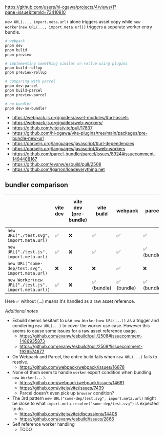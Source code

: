 https://github.com/users/hi-ogawa/projects/4/views/1?pane=issue&itemId=73410910

`new URL(..., import.meta.url)` alone triggers asset copy while `new Worker(new URL(..., import.meta.url))` triggers a separate worker entry bundle.

```sh
# webpack
pnpm dev
pnpm bulid
pnpm preview

# implementing something similar on rollup using plugins
pnpm build-rollup
pnpm preview-rollup

# comparing with parcel
pnpm dev-parcel
pnpm build-parcel
pnpm preview-parcel

# no bundler
pnpm dev-no-bundler
```

- https://webpack.js.org/guides/asset-modules/#url-assets
- https://webpack.js.org/guides/web-workers/
- https://github.com/vitejs/vite/pull/17837
- https://github.com/hi-ogawa/vite-plugins/tree/main/packages/pre-bundle-new-url
- https://parceljs.org/languages/javascript/#url-dependencies
- https://parceljs.org/languages/javascript/#web-workers
- https://github.com/parcel-bundler/parcel/issues/8924#issuecomment-1494488167
- https://github.com/evanw/esbuild/pull/2508
- https://github.com/lgarron/loadeverything.net

## bundler comparison

|                                                   | vite dev | vite dev (pre-bundle) | vite build | webpack    | parcel     | esbuild (PR-2508) | vite dev (pre-bundle PR-17837) |
|---------------------------------------------------|----------|-----------------------|------------|------------|------------|-------------------|--------------------------------|
| `new URL("./test.svg", import.meta.url)`            | ✅        | ❌                     | ✅          | ✅          | ✅          | ❓                 | ✅                              |
| `new URL("./test.js", import.meta.url)`             | ✅        | ❌                     | ✅          | ✅          | ✅ (bundle) | ✅ (chunk)        | ✅                              |
| `new URL("some-dep/test.svg", import.meta.url)`     | ❌        | ❌                     | ❌          | ✅          | ❌          | ❓                 | ❌                              |
| `new Worker(new URL("./test.js", import.meta.url))` | ✅        | ❌                     | ✅ (bundle) | ✅ (bundle) | ✅ (bundle) | ✅ (chunk)        | ✅ (bundle)                     |

Here ✅ without (...) means it's handled as a raw asset reference.

_Additional notes_

- Esbuild seems hesitant to use `new Worker(new URL(...))` as a trigger and condiering `new URL(...)` to cover the worker use case. However this seems to cause some issues for a raw asset reference usage.
  - https://github.com/evanw/esbuild/pull/2508#issuecomment-1486935873
  - https://github.com/evanw/esbuild/pull/2508#issuecomment-1926574877
- On Webpack and Parcel, the entire build fails when `new URL(...)` fails to resolve.
  - https://github.com/webpack/webpack/issues/16878
- None of them seem to handle `worker` export condition when bundling `new Worker(...)`.
  - https://github.com/webpack/webpack/issues/14681
  - https://github.com/vitejs/vite/issues/7439
  - Parcel doesn't even pick up `browser` condition?
- The 3rd pattern `new URL("some-dep/test.svg", import.meta.url)` might be close to what `import.meta.resolve("some-dep/test.svg")` is expected to do.
  - https://github.com/vitejs/vite/discussions/14405
  - https://github.com/evanw/esbuild/issues/2866
- Self reference worker handling
  - TODO
